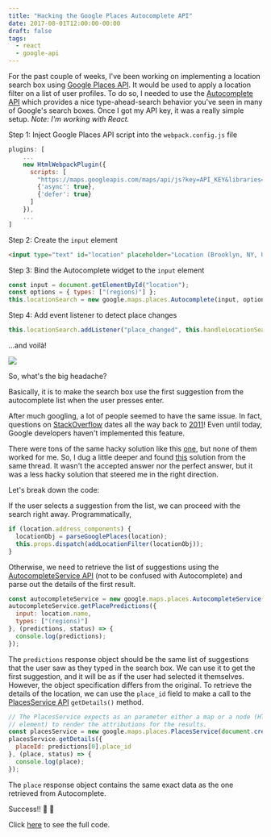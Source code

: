 ```yaml
---
title: "Hacking the Google Places Autocomplete API"
date: 2017-08-01T12:00:00-00:00
draft: false
tags:
  - react
  - google-api
---
```


For the past couple of weeks, I've been working on implementing a location search box using [Google Places API][1]. It would be used to apply a location filter on a list of user profiles. To do so, I needed to use the [Autocomplete API][2] which provides a nice type-ahead-search behavior you've seen in many of Google's search boxes. Once I got my API key, it was a really simple setup. *Note: I'm working with React.*

Step 1: Inject Google Places API script into the `webpack.config.js` file

```js
plugins: [
	...
    new HtmlWebpackPlugin({
      scripts: [
        "https://maps.googleapis.com/maps/api/js?key=API_KEY&libraries=places",
        {'async': true},
        {'defer': true}
      ]
    }),
    ...
]
```

Step 2: Create the `input` element

```html
<input type="text" id="location" placeholder="Location (Brooklyn, NY, USA)" />
```

Step 3: Bind the Autocomplete widget to the `input` element

```js
const input = document.getElementById("location");
const options = { types: ["(regions)"] };
this.locationSearch = new google.maps.places.Autocomplete(input, options);
```

Step 4: Add event listener to detect place changes

```js
this.locationSearch.addListener("place_changed", this.handleLocationSearch);
```

...and voilà!

<img src="http://i.imgur.com/I5ltGd7.gif">

So, what's the big headache?

Basically, it is to make the search box use the first suggestion from the autocomplete list when the user presses enter.

After much googling, a lot of people seemed to have the same issue. In fact, questions on [StackOverflow][3] dates all the way back to [2011][4]! Even until today, Google developers haven't implemented this feature.

There were tons of the same hacky solution like this [one][5], but none of them worked for me. So, I dug a little deeper and found [this][6] solution from the same thread. It wasn't the accepted answer nor the perfect answer, but it was a less hacky solution that steered me in the right direction.

Let's break down the code:

If the user selects a suggestion from the list, we can proceed with the search right away. Programmatically,

```js
if (location.address_components) {
  locationObj = parseGooglePlaces(location);
  this.props.dispatch(addLocationFilter(locationObj));
}
```

Otherwise, we need to retrieve the list of suggestions using the [AutocompleteService API][7] (not to be confused with Autocomplete) and parse out the details of the first result.

```js
const autocompleteService = new google.maps.places.AutocompleteService();
autocompleteService.getPlacePredictions({
  input: location.name,
  types: ["(regions)"]
}, (predictions, status) => {
  console.log(predictions);
});
```

The `predictions` response object should be the same list of suggestions that the user saw as they typed in the search box. We can use it to get the first suggestion, and it will be as if the user had selected it themselves. However, the object specification differs from the original. To retrieve the details of the location, we can use the `place_id` field to make a call to the [PlacesService API][8] `getDetails()` method.

```js
// The PlacesService expects as an parameter either a map or a node (HTML
// element) to render the attributions for the results.
const placesService = new google.maps.places.PlacesService(document.createElement('div'));
placesService.getDetails({
  placeId: predictions[0].place_id
}, (place, status) => {
  console.log(place);
});
```

The `place` response object contains the same exact data as the one retrieved from Autocomplete.

Success!!  🎉 🎉

Click [here][9] to see the full code.


[1]: https://developers.google.com/maps/documentation/javascript/places#place_searches
[2]: https://developers.google.com/maps/documentation/javascript/examples/places-autocomplete
[3]: https://stackoverflow.com/
[4]: https://stackoverflow.com/questions/7865446/google-maps-places-api-v3-autocomplete-select-first-option-on-enter
[5]: https://stackoverflow.com/a/11703018/5500643
[6]: https://stackoverflow.com/a/17505006/5500643
[7]: https://developers.google.com/maps/documentation/javascript/examples/places-queryprediction
[8]: https://developers.google.com/maps/documentation/javascript/places#place_details_requests
[9]: https://gist.github.com/sharynneazhar/770edfc360a5a4ccbf1c337d54d4160e

